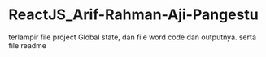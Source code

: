 # ReactJS_Arif-Rahman-Aji-Pangestu

terlampir file project Global state, dan file word code dan outputnya. serta file readme